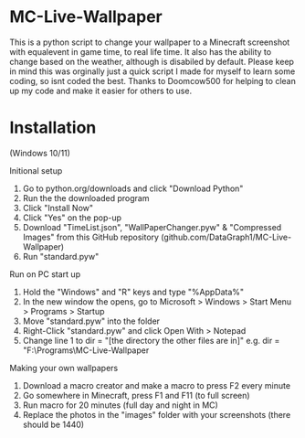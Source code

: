 # MC-Live-Wallpaper

This is a python script to change your wallpaper to a Minecraft screenshot with equalevent in game time, to real life time. It also has the ability to change based on the weather, although is disabiled by default. Please keep in mind this was orginally just a quick script I made for myself to learn some coding, so isnt coded the best. Thanks to Doomcow500 for helping to clean up my code and make it easier for others to use.


# Installation
(Windows 10/11)

Initional setup
1. Go to python.org/downloads and click "Download Python"
2. Run the the downloaded program
3. Click "Install Now"
4. Click "Yes" on the pop-up
5. Download "TimeList.json", "WallPaperChanger.pyw" & "Compressed Images" from this GitHub repository (github.com/DataGraph1/MC-Live-Wallpaper)
6. Run "standard.pyw"

Run on PC start up
1. Hold the "Windows" and "R" keys and type "%AppData%"
2. In the new window the opens, go to Microsoft > Windows > Start Menu > Programs > Startup
3. Move "standard.pyw" into the folder
4. Right-Click "standard.pyw" and click Open With > Notepad
5. Change line 1 to dir = "[the directory the other files are in]"
    e.g. dir = "F:\Programs\MC-Live-Wallpaper

Making your own wallpapers
1. Download a macro creator and make a macro to press F2 every minute
2. Go somewhere in Minecraft, press F1 and F11 (to full screen)
3. Run macro for 20 minutes (full day and night in MC)
4. Replace the photos in the "images" folder with your screenshots (there should be 1440)